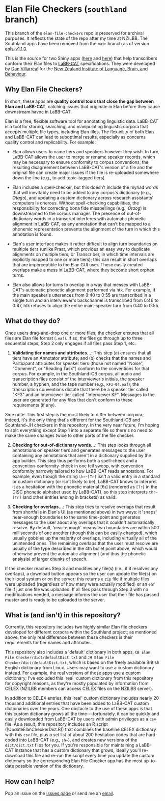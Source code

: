 # Elan File Checkers (`southland` branch)

This branch of the `elan-file-checkers` repo is preserved for archival purposes. It reflects the state of the repo after my time at NZILBB. The Southland apps have been removed from the `main` branch as of version [apls-v1.1.0](https://github.com/djvill/elan-file-checkers/releases/tag/apls-v1.1.0).

This is the source for two Shiny apps ([here](https://djvill.shinyapps.io/SouthlandElanFileChecker/ "Southland-CB Elan File Checker") and [here](https://djvill.shinyapps.io/SouthlandJHElanFileChecker/ "Southland-JH Elan File Checker")) that help transcribers conform their Elan files to [LaBB-CAT](https://labbcat.canterbury.ac.nz/system/) specifications. They were developed by [Dan Villarreal](https://canterbury-nz.academia.edu/DanVillarreal) for the [New Zealand Institute of Language, Brain, and Behaviour](https://www.canterbury.ac.nz/nzilbb/).

## Why Elan File Checkers?

In short, these apps are **quality control tools that close the gap between Elan and LaBB-CAT**, catching issues that originate in Elan before they cause downstream havoc in LaBB-CAT.

Elan is a free, flexible software tool for annotating linguistic data. LaBB-CAT is a tool for storing, searching, and manipulating linguistic corpora that accepts multiple file types, including Elan files. The flexibility of both Elan and LaBB-CAT can lead to suboptimal results, especially as concerns quality control and replicability. For example:

* Elan allows users to name tiers and speakers however they wish. In turn, LaBB-CAT allows the user to merge or rename speaker records, which may be necessary to ensure conformity to corpus conventions; the resulting disagreement between LaBB-CAT's version of a file and the original file can create major issues if the file is re-uploaded somewhere down the line (e.g., to add topic-tagged tiers).

* Elan includes a spell-checker, but this doesn't include the myriad words that will inevitably need to be added to any corpus's dictionary (e.g., *Otago*), and updating a custom dictionary across research assistants' computers is onerous. Without spell-checking capabilities, the responsibility for correcting bona fide misspellings (e.g., *Otaog*) is downstreamed to the corpus manager. The presence of out-of-dictionary words in a transcript interferes with automatic phonetic alignment in LaBB-CAT, as any annotation that can't be mapped to a phonemic representation prevents the alignment of the turn in which this annotation is found.

* Elan's user interface makes it rather difficult to align turn boundaries on multiple tiers (unlike Praat, which provides an easy way to duplicate alignments on multiple tiers; or Transcriber, in which time intervals are explicitly mapped to one or more tiers); this can result in short overlaps that are imperceptible to the Elan GUI user. These easily created overlaps make a mess in LaBB-CAT, where they become short orphan turns.

* Elan also allows for turns to overlap in a way that messes with LaBB-CAT's automatic phonetic alignment performed via htk. For example, if the main speaker's utterances from 0:40 to 0:55 are transcribed in a single turn and an interviewer's backchannel is transcribed from 0:46 to 0:47, htk refuses to align the entire main-speaker turn from 0:40 to 0:55.

## What do they do?

Once users drag-and-drop one or more files, the checker ensures that all files are Elan file format (`.eaf`). If so, the files go through up to three sequential steps; Step 2 only engages if all files pass Step 1, etc.

1. **Validating tier names and attributes...**: This step (a) ensures that all tiers have an Annotator attribute; and (b) checks that the names and Participant attributes for speaker tiers (those not named "Noise", "Comment", or "Reading Task") conform to the conventions for that corpus. For example, in the Southland-CB corpus, all audio and transcription files consist of the interviewer's initials, the speaker number, a hyphen, and the tape number (e.g., `KF3-04.eaf`); the transcription conventions dictate that there be a speaker tier called "KF3" and an interviewer tier called "Interviewer KF". Messages to the user are generated for any files that don't conform to these requirements (if any).

Side note: This first step is the most likely to differ between corpora; indeed, it's the only thing that's different for the Southland-CB and Southland-JH checkers in this repository. In the very near future, I'm hoping to split everything except Step 1 into a separate file so there's no need to make the same changes twice to other parts of the file checker.

2. **Checking for out-of-dictionary words...**: This step looks through all annotations on speaker tiers and generates messages to the user containing any annotations that aren't in a dictionary supplied by the app builder. This step thus performs both a spell-check and a convention-conformity-check in one fell swoop, with convention conformity narrowly tailored to how LaBB-CAT reads annotations. For example, even though the string `thr~[Tr]` isn't a valid entry in a standard or custom dictionary (or isn't likely to be), LaBB-CAT knows to interpret it as a hesitation with the phonetic material \[θɹ\] (rendered as `[Tr]` in the DISC phonetic alphabet used by LaBB-CAT), so this step interprets `thr~[Tr]` (and other entries ending in brackets) as valid.

3. **Checking for overlaps...**: This step tries to resolve overlaps that result from shortfalls in Elan's UI (as mentioned above) in two ways: it 'snaps' near-enough boundaries to the same time-point and generates messages to the user about any overlaps that it couldn't automatically resolve. By default, 'near-enough' means two boundaries are within 500 milliseconds of one another (though this can be easily changed), which usually gobbles up the majority of overlaps, including virtually all of the unintended ones. The remaining overlaps that the user must resolve are usually of the type described in the 4th bullet point above, which would otherwise prevent the automatic alignment (and thus the phonetic analysis) of larger chunks of speech.

If the checker reaches Step 3 and modifies any file(s) (i.e., if it resolves any overlaps), a download button appears so the user can update the file(s) on their local system or on the server; this returns a `zip` file if multiple files were uploaded (regardless of how many were actually modified) or an `eaf` file if just one file was uploaded. If all files pass through Step 3 with no modifications needed, a message informs the user that their file has passed muster and is ready to be uploaded to the server.

## What is (and isn't) in this repository?

Currently, this repository includes two highly similar Elan file checkers developed for different corpora within the Southland project; as mentioned above, the only real difference between these checkers is their requirements for tier names and attributes.

This repository also includes a 'default' dictionary in both apps, `CB Elan File Checker/dict/defaultDict.txt` and `JH Elan File Checker/dict/defaultDict.txt`, which is based on the freely available British English dictionary from Linux. Users may want to use a custom dictionary instead. For example, the real versions of these apps use a custom dictionary; I've excluded this 'real' custom dictionary from this repository for copyright reasons, as they're mostly populated by information from CELEX (NZILBB members can access CELEX files on the NZILBB server). 

In addition to CELEX entries, this 'real' custom dictionary includes nearly 20 thousand additional entries that have been added to LaBB-CAT custom dictionaries over the years. One obstacle to the use of these apps is that this custom dictionary grows all the time---fortunately, it can be quickly and easily downloaded from LaBB-CAT by users with admin privileges as a `csv` file. As a result, this repository includes an R script ([UpdateElanCheckerDict.R]) that combines the baseline CELEX dictionary with this `csv` file, plus a set list of about 200 hesitation codes that are hard-coded into LaBB-CAT (e.g., `sh~`), and creates new versions of the `dict/dict.txt` files for you. If you're responsible for maintaining a LaBB-CAT instance that has a custom dictionary that grows, ideally you'll re-download this file and re-run the script every time you update the custom dictionary so the corresponding Elan File Checker app has the most up-to-date possible version of the dictionary.

## How can I help?

Pop an issue on the [Issues page](https://github.com/djvill/elan-file-checkers/issues) or send me an [email](mailto:djvill@ucdavis.edu?subject=GitHub%3A%20Elan%20File%20Checker).

